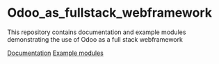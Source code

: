 # Odoo_as_fullstack_webframework

This repository contains documentation and example modules demonstrating the use of Odoo as a full stack webframework

[Documentation](https://github.com/remcohh/odoo_as_fullstack_webframework/blob/main/documentation/index.md)
[Example modules](https://github.com/remcohh/odoo_as_fullstack_webframework/blob/main/code)

